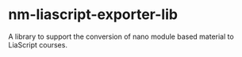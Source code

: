 # nm-liascript-exporter-lib
A library to support the conversion of nano module based material to LiaScript courses. 
